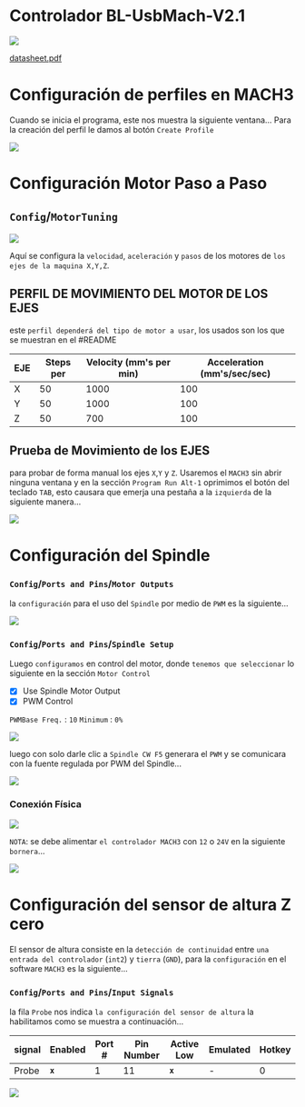 
# Controlador BL-UsbMach-V2.1

![](../img/f1774bbb5ef5f8537a108f5befbb1110.jpeg)

[datasheet.pdf](../img/bl5breakoutboard-datasheet.pdf)


# Configuración de perfiles en MACH3

Cuando se inicia el programa, este nos muestra la siguiente ventana...
Para la creación del perfil le damos al botón ``Create Profile``

![](../img/Pasted%20image%2020230128182146.png)


# Configuración Motor Paso a Paso

## ``Config``/``MotorTuning``

![](../img/Pasted%20image%2020230128121635.png)

Aquí se configura la ``velocidad``, ``aceleración`` y ``pasos`` de los motores de ``los ejes de la maquina X,Y,Z``.

## PERFIL DE MOVIMIENTO DEL MOTOR DE LOS EJES

este ``perfil dependerá del tipo de motor a usar``, los usados son los que se muestran en el #README

|EJE |Steps per   | Velocity (mm's per min) | Acceleration (mm's/sec/sec)|
|----|------------|-------------------------|-----------------------------|
| X  | 50         | 1000                    | 100                         |
| Y  | 50         | 1000                    | 100                         |
| Z  | 50         | 700                     | 100                         |

## Prueba de Movimiento de los EJES

para probar de forma manual los ejes `X`,`Y` y `Z`. Usaremos el `MACH3` sin abrir ninguna ventana y en la sección ``Program Run Alt-1`` oprimimos el botón del teclado ``TAB``, esto causara que emerja una pestaña a la `izquierda` de la siguiente manera...

![](../img/Pasted%20image%2020230128130323.png)

# Configuración del Spindle

### ``Config``/``Ports and Pins``/``Motor Outputs``

la ``configuración`` para el uso del ``Spindle`` por medio de ``PWM`` es la siguiente...

![](../img/Pasted%20image%2020230128124348.png)

### ``Config``/``Ports and Pins``/``Spindle Setup``

Luego ``configuramos`` en control del motor, donde ``tenemos que seleccionar`` lo siguiente en la sección ``Motor Control``

- [x] Use Spindle Motor Output
- [x] PWM Control

``PWMBase Freq.`` : ``10``
``Minimum`` : ``0%``

![](../img/Pasted%20image%2020230128124755.png)

luego con solo darle clic a ``Spindle CW F5`` generara el ``PWM`` y se comunicara con la fuente regulada por PWM del Spindle...

![](../img/Pasted%20image%2020230128125454.png)

### Conexión Física

![](../img/Pasted%20image%2020230128125609.png)

``NOTA``: se debe alimentar ``el controlador MACH3`` con ``12`` o ``24V`` en la siguiente ``bornera``...

![](../img/Pasted%20image%2020230128125730.png)

# Configuración del sensor de altura Z cero

El sensor de altura consiste en la `detección de continuidad` entre `una entrada del controlador` (`int2`) y `tierra` (`GND`), para la `configuración` en el software `MACH3` es la siguiente...

### ``Config``/``Ports and Pins``/``Input Signals``

la fila `Probe` nos indica `la configuración del sensor de altura` la habilitamos como se muestra a continuación...

| signal | Enabled | Port # | Pin Number | Active Low | Emulated | Hotkey |
|-------|----------|-------|-------------|-------------|---------|-------------|
| Probe | **`x`**       |  1    |  11         |    **`x`**        |     -   |    0        |


![](../img/Pasted%20image%2020230128130835.png)

